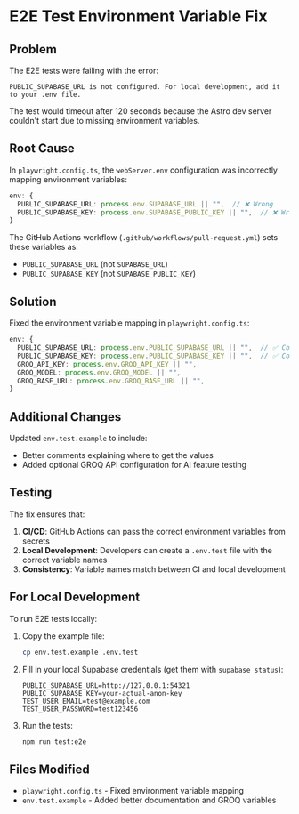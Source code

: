 # E2E Test Environment Variable Fix

## Problem

The E2E tests were failing with the error:
```
PUBLIC_SUPABASE_URL is not configured. For local development, add it to your .env file.
```

The test would timeout after 120 seconds because the Astro dev server couldn't start due to missing environment variables.

## Root Cause

In `playwright.config.ts`, the `webServer.env` configuration was incorrectly mapping environment variables:

```typescript
env: {
  PUBLIC_SUPABASE_URL: process.env.SUPABASE_URL || "",  // ❌ Wrong
  PUBLIC_SUPABASE_KEY: process.env.SUPABASE_PUBLIC_KEY || "",  // ❌ Wrong
}
```

The GitHub Actions workflow (`.github/workflows/pull-request.yml`) sets these variables as:
- `PUBLIC_SUPABASE_URL` (not `SUPABASE_URL`)
- `PUBLIC_SUPABASE_KEY` (not `SUPABASE_PUBLIC_KEY`)

## Solution

Fixed the environment variable mapping in `playwright.config.ts`:

```typescript
env: {
  PUBLIC_SUPABASE_URL: process.env.PUBLIC_SUPABASE_URL || "",  // ✅ Correct
  PUBLIC_SUPABASE_KEY: process.env.PUBLIC_SUPABASE_KEY || "",  // ✅ Correct
  GROQ_API_KEY: process.env.GROQ_API_KEY || "",
  GROQ_MODEL: process.env.GROQ_MODEL || "",
  GROQ_BASE_URL: process.env.GROQ_BASE_URL || "",
}
```

## Additional Changes

Updated `env.test.example` to include:
- Better comments explaining where to get the values
- Added optional GROQ API configuration for AI feature testing

## Testing

The fix ensures that:
1. **CI/CD**: GitHub Actions can pass the correct environment variables from secrets
2. **Local Development**: Developers can create a `.env.test` file with the correct variable names
3. **Consistency**: Variable names match between CI and local development

## For Local Development

To run E2E tests locally:

1. Copy the example file:
   ```bash
   cp env.test.example .env.test
   ```

2. Fill in your local Supabase credentials (get them with `supabase status`):
   ```env
   PUBLIC_SUPABASE_URL=http://127.0.0.1:54321
   PUBLIC_SUPABASE_KEY=your-actual-anon-key
   TEST_USER_EMAIL=test@example.com
   TEST_USER_PASSWORD=test123456
   ```

3. Run the tests:
   ```bash
   npm run test:e2e
   ```

## Files Modified

- `playwright.config.ts` - Fixed environment variable mapping
- `env.test.example` - Added better documentation and GROQ variables

